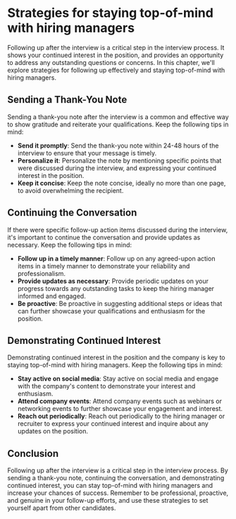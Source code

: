 Strategies for staying top-of-mind with hiring managers
====================================================================================================

Following up after the interview is a critical step in the interview process. It shows your continued interest in the position, and provides an opportunity to address any outstanding questions or concerns. In this chapter, we'll explore strategies for following up effectively and staying top-of-mind with hiring managers.

Sending a Thank-You Note
------------------------

Sending a thank-you note after the interview is a common and effective way to show gratitude and reiterate your qualifications. Keep the following tips in mind:

* **Send it promptly**: Send the thank-you note within 24-48 hours of the interview to ensure that your message is timely.
* **Personalize it**: Personalize the note by mentioning specific points that were discussed during the interview, and expressing your continued interest in the position.
* **Keep it concise**: Keep the note concise, ideally no more than one page, to avoid overwhelming the recipient.

Continuing the Conversation
---------------------------

If there were specific follow-up action items discussed during the interview, it's important to continue the conversation and provide updates as necessary. Keep the following tips in mind:

* **Follow up in a timely manner**: Follow up on any agreed-upon action items in a timely manner to demonstrate your reliability and professionalism.
* **Provide updates as necessary**: Provide periodic updates on your progress towards any outstanding tasks to keep the hiring manager informed and engaged.
* **Be proactive**: Be proactive in suggesting additional steps or ideas that can further showcase your qualifications and enthusiasm for the position.

Demonstrating Continued Interest
--------------------------------

Demonstrating continued interest in the position and the company is key to staying top-of-mind with hiring managers. Keep the following tips in mind:

* **Stay active on social media**: Stay active on social media and engage with the company's content to demonstrate your interest and enthusiasm.
* **Attend company events**: Attend company events such as webinars or networking events to further showcase your engagement and interest.
* **Reach out periodically**: Reach out periodically to the hiring manager or recruiter to express your continued interest and inquire about any updates on the position.

Conclusion
----------

Following up after the interview is a critical step in the interview process. By sending a thank-you note, continuing the conversation, and demonstrating continued interest, you can stay top-of-mind with hiring managers and increase your chances of success. Remember to be professional, proactive, and genuine in your follow-up efforts, and use these strategies to set yourself apart from other candidates.
